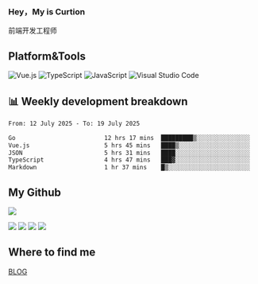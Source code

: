 ### Hey，My is Curtion
前端开发工程师
## Platform&Tools

![Vue.js](https://img.shields.io/badge/-Vue.js-4FC08D?style=flat-square&logo=Vue.js&logoColor=white)
![TypeScript](https://img.shields.io/badge/-TypeScript-007ACC?style=flat-square&logo=typescript&logoColor=white)
![JavaScript](https://img.shields.io/badge/-JavaScript-F7DF1E?style=flat-square&logo=javascript&logoColor=black)
![Visual Studio Code](https://img.shields.io/badge/-VSCode-007ACC?style=flat-square&logo=Visual-Studio-Code&logoColor=white)

## 📊 Weekly development breakdown

<!--START_SECTION:waka-->

```txt
From: 12 July 2025 - To: 19 July 2025

Go                         12 hrs 17 mins  █████████▒░░░░░░░░░░░░░░░   36.84 %
Vue.js                     5 hrs 45 mins   ████▒░░░░░░░░░░░░░░░░░░░░   17.26 %
JSON                       5 hrs 31 mins   ████░░░░░░░░░░░░░░░░░░░░░   16.56 %
TypeScript                 4 hrs 47 mins   ███▓░░░░░░░░░░░░░░░░░░░░░   14.37 %
Markdown                   1 hr 37 mins    █▒░░░░░░░░░░░░░░░░░░░░░░░   04.85 %
```

<!--END_SECTION:waka-->

## My Github

![](http://github-profile-summary-cards.vercel.app/api/cards/profile-details?username=curtion&theme=nord_bright)

![](http://github-profile-summary-cards.vercel.app/api/cards/stats?username=curtion&theme=nord_bright)
![](http://github-profile-summary-cards.vercel.app/api/cards/productive-time?username=curtion&theme=nord_bright&utcOffset=8)
![](http://github-profile-summary-cards.vercel.app/api/cards/repos-per-language?username=curtion&theme=nord_bright)
![](http://github-profile-summary-cards.vercel.app/api/cards/most-commit-language?username=curtion&theme=nord_bright)

## Where to find me

[BLOG](https://blog.3gxk.net)
